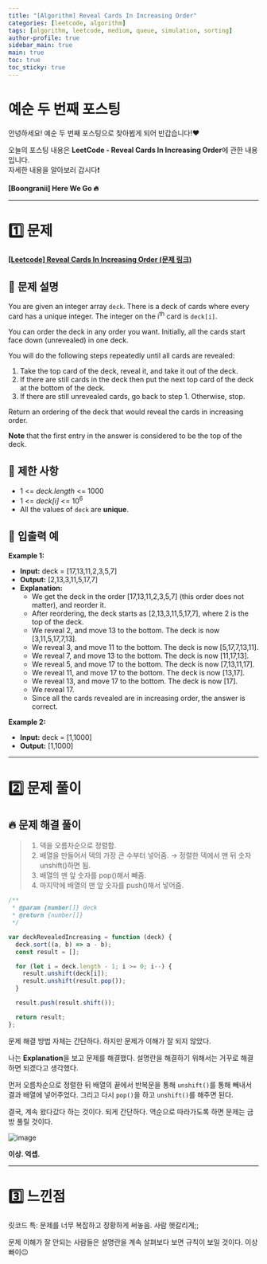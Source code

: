 ```yaml
---
title: "[Algorithm] Reveal Cards In Increasing Order"
categories: [leetcode, algorithm]
tags: [algorithm, leetcode, medium, queue, simulation, sorting]
author-profile: true
sidebar_main: true
main: true
toc: true
toc_sticky: true
---
```


# 예순 두 번째 포스팅

안녕하세요! 예순 두 번째 포스팅으로 찾아뵙게 되어 반갑습니다!♥

오늘의 포스팅 내용은 **LeetCode - Reveal Cards In Increasing Order**에 관한 내용입니다. <br/>
자세한 내용을 알아보러 갑시다❗️

**[Boongranii] Here We Go 🔥**

---

# 1️⃣ 문제

[**[Leetcode] Reveal Cards In Increasing Order (문제 링크)**](https://leetcode.com/problems/reveal-cards-in-increasing-order/description/?envType=daily-question&envId=2024-04-10)

## 💨 **문제 설명**

You are given an integer array `deck`. There is a deck of cards where every card has a unique integer. The integer on the i<sup>th</sup> card is `deck[i]`.

You can order the deck in any order you want. Initially, all the cards start face down (unrevealed) in one deck.

You will do the following steps repeatedly until all cards are revealed:

1. Take the top card of the deck, reveal it, and take it out of the deck.
2. If there are still cards in the deck then put the next top card of the deck at the bottom of the deck.
3. If there are still unrevealed cards, go back to step 1. Otherwise, stop.

Return an ordering of the deck that would reveal the cards in increasing order.

**Note** that the first entry in the answer is considered to be the top of the deck.

## 💨 **제한 사항**

- 1 <= _deck.length_ <= 1000
- 1 <= _deck[i]_ <= 10<sup>6</sup>
- All the values of `deck` are **unique**.

## 💨 **입출력 예**

**Example 1:**

- **Input:** deck = [17,13,11,2,3,5,7]
- **Output:** [2,13,3,11,5,17,7]
- **Explanation:**
  - We get the deck in the order [17,13,11,2,3,5,7] (this order does not matter), and reorder it.
  - After reordering, the deck starts as [2,13,3,11,5,17,7], where 2 is the top of the deck.
  - We reveal 2, and move 13 to the bottom. The deck is now [3,11,5,17,7,13].
  - We reveal 3, and move 11 to the bottom. The deck is now [5,17,7,13,11].
  - We reveal 7, and move 13 to the bottom. The deck is now [11,17,13].
  - We reveal 5, and move 17 to the bottom. The deck is now [7,13,11,17].
  - We reveal 11, and move 17 to the bottom. The deck is now [13,17].
  - We reveal 13, and move 17 to the bottom. The deck is now [17].
  - We reveal 17.
  - Since all the cards revealed are in increasing order, the answer is correct.

**Example 2:**

- **Input:** deck = [1,1000]
- **Output:** [1,1000]

---

# 2️⃣ 문제 풀이

## 🔥 문제 해결 풀이

> 1. 덱을 오름차순으로 정렬함.
> 2. 배열을 만들어서 덱의 가장 큰 수부터 넣어줌. → 정렬한 덱에서 맨 뒤 숫자 unshift()하면 됨.
> 3. 배열의 맨 앞 숫자를 pop()해서 빼줌.
> 4. 마지막에 배열의 맨 앞 숫자를 push()해서 넣어줌.

```js
/**
 * @param {number[]} deck
 * @return {number[]}
 */

var deckRevealedIncreasing = function (deck) {
  deck.sort((a, b) => a - b);
  const result = [];

  for (let i = deck.length - 1; i >= 0; i--) {
    result.unshift(deck[i]);
    result.unshift(result.pop());
  }

  result.push(result.shift());

  return result;
};
```

문제 해결 방법 자체는 간단하다. 하지만 문제가 이해가 잘 되지 않았다.

나는 **Explanation**을 보고 문제를 해결했다. 설명란을 해결하기 위해서는 거꾸로 해결하면 되겠다고 생각했다.

먼저 오름차순으로 정렬한 뒤 배열의 끝에서 반복문을 통해 `unshift()`를 통해 빼내서 결과 배열에 넣어주었다. 그리고 다시 `pop()`을 하고 `unshift()`를 해주면 된다.

결국, 계속 왔다갔다 하는 것이다. 되게 간단하다. 역순으로 따라가도록 하면 문제는 금방 풀릴 것이다.

![image](https://github.com/bbjbc/bbjbc.github.io/assets/102457140/e7c39dea-a274-474d-a869-5b19b031854a) <br>

**이상. 억셉.**

---

# 3️⃣ 느낀점

릿코드 특: 문제를 너무 복잡하고 장황하게 써놓음. 사람 헷갈리게;;

문제 이해가 잘 안되는 사람들은 설명란을 계속 살펴보다 보면 규칙이 보일 것이다. 이상 빠이😐
